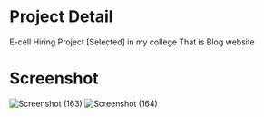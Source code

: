 # Project Detail 
E-cell Hiring Project [Selected] in my college That is Blog website
# Screenshot
![Screenshot (163)](https://github.com/guptaravimp/E-cell-Project/assets/142169363/c011e5b0-b56a-46dc-bb10-a825698792d1)
![Screenshot (164)](https://github.com/guptaravimp/E-cell-Project/assets/142169363/d7c096f5-484a-43d4-87df-dc11da6642b1)



